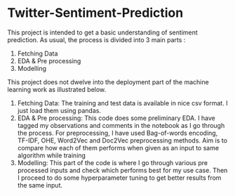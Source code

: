 # Twitter-Sentiment-Prediction

This project is intended to get a basic understanding of sentiment prediction. As usual, the process is divided into 3 main parts :
<ol>
<li> Fetching Data </li>
<li> EDA & Pre processing </li>
<li> Modelling </li>
</ol>
This project does not dwelve into the deployment part of the machine learning work as illustrated below. 

<ol>
  <li> Fetching Data: The training and test data is available in nice csv format. I just load them using pandas. </li>
  <li> EDA & Pre processing: This code does some preliminary EDA. I have tagged my observations and comments in the notebook as I go through the process. For preprocessing, I have used Bag-of-words encoding, TF-IDF, OHE, Word2Vec and Doc2Vec preprocessing methods. Aim is to compare how each of them performs when given as an input to same algorithm while training
    <li> Modelling: This part of the code is where I go through various pre processed inputs and check which performs best for my use case. Then I proceed to do some hyperparameter tuning to get better results from the same input. </li>


